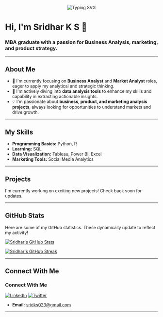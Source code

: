 <p align="center">
 <img src="https://readme-typing-svg.herokuapp.com?font=Fira+Code&weight=700&size=28&pause=1000&color=A7A9AC&center=true&vCenter=true&width=600&lines=Hi%2C+I'm+Sridhar;Computer+Application+Graduate;Masters+in+Business+Administration;Enthusiastic+about+Analytics;Understanding+Market+Psychology;Certified+Yoga+Tutor" alt="Typing SVG" />
</p>


# Hi, I'm Sridhar K S 👋


### MBA graduate with a passion for Business Analysis, marketing, and product strategy.


---


## About Me


-   🚀 I'm currently focusing on **Business Analyst** and **Market Analyst** roles, eager to apply my analytical and strategic thinking.
-   🌱 I'm actively diving into **data analysis tools** to enhance my skills and capability in extracting actionable insights.
-   💡 I'm passionate about **business, product, and marketing analysis projects**, always looking for opportunities to understand markets and drive growth.


---


## My Skills


-   **Programming Basics:** Python, R
-   **Learning:** SQL
-   **Data Visualization:** Tableau, Power BI, Excel
-   **Marketing Tools:** Social Media Analytics


---


## Projects


I'm currently working on exciting new projects! Check back soon for updates.


---


## GitHub Stats


Here are some of my GitHub statistics. These dynamically update to reflect my activity!


[![Sridhar's GitHub Stats](https://github-readme-stats.vercel.app/api?username=sriks023&show_icons=true&theme=dark&include_all_commits=true&count_private=true)](https://github.com/anuraghazra/github-readme-stats)


[![Sridhar's GitHub Streak](https://readme-streak-stats.herokuapp.com/?user=sriks023&theme=dark)](https://git.io/streak-stats)


---


## Connect With Me


### Connect With Me


[![LinkedIn](https://img.shields.io/badge/LinkedIn-0077B5?style=for-the-badge&logo=linkedin&logoColor=white)](https://www.linkedin.com/in/sriks023)
[![Twitter](https://img.shields.io/badge/Twitter-1DA1F2?style=for-the-badge&logo=twitter&logoColor=white)](https://twitter.com/sriks023)
-   **Email:** sridks023@gmail.com


---

